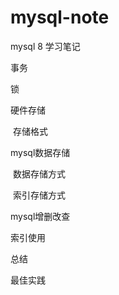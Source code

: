 # mysql-note
mysql 8 学习笔记

事务

锁

硬件存储

​	存储格式

mysql数据存储

​	数据存储方式

​	索引存储方式

mysql增删改查

索引使用

总结

最佳实践
